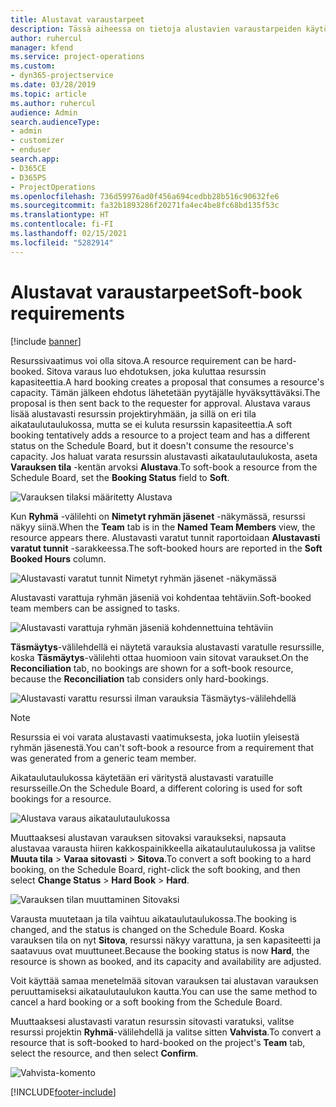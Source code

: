 ```yaml
---
title: Alustavat varaustarpeet
description: Tässä aiheessa on tietoja alustavien varaustarpeiden käytöstä.
author: ruhercul
manager: kfend
ms.service: project-operations
ms.custom:
- dyn365-projectservice
ms.date: 03/28/2019
ms.topic: article
ms.author: ruhercul
audience: Admin
search.audienceType:
- admin
- customizer
- enduser
search.app:
- D365CE
- D365PS
- ProjectOperations
ms.openlocfilehash: 736d59976ad0f456a694cedbb28b516c90632fe6
ms.sourcegitcommit: fa32b1893286f20271fa4ec4be8fc68bd135f53c
ms.translationtype: HT
ms.contentlocale: fi-FI
ms.lasthandoff: 02/15/2021
ms.locfileid: "5282914"
---
```

# <a name="soft-book-requirements"></a><span data-ttu-id="3f7ae-103">Alustavat varaustarpeet</span><span class="sxs-lookup"><span data-stu-id="3f7ae-103">Soft-book requirements</span></span>

[!include [banner](../includes/psa-now-project-operations.md)]

<span data-ttu-id="3f7ae-104">Resurssivaatimus voi olla sitova.</span><span class="sxs-lookup"><span data-stu-id="3f7ae-104">A resource requirement can be hard-booked.</span></span> <span data-ttu-id="3f7ae-105">Sitova varaus luo ehdotuksen, joka kuluttaa resurssin kapasiteettia.</span><span class="sxs-lookup"><span data-stu-id="3f7ae-105">A hard booking creates a proposal that consumes a resource's capacity.</span></span> <span data-ttu-id="3f7ae-106">Tämän jälkeen ehdotus lähetetään pyytäjälle hyväksyttäväksi.</span><span class="sxs-lookup"><span data-stu-id="3f7ae-106">The proposal is then sent back to the requester for approval.</span></span> <span data-ttu-id="3f7ae-107">Alustava varaus lisää alustavasti resurssin projektiryhmään, ja sillä on eri tila aikataulutaulukossa, mutta se ei kuluta resurssin kapasiteettia.</span><span class="sxs-lookup"><span data-stu-id="3f7ae-107">A soft booking tentatively adds a resource to a project team and has a different status on the Schedule Board, but it doesn't consume the resource's capacity.</span></span> <span data-ttu-id="3f7ae-108">Jos haluat varata resurssin alustavasti aikataulutaulukosta, aseta **Varauksen tila** -kentän arvoksi **Alustava**.</span><span class="sxs-lookup"><span data-stu-id="3f7ae-108">To soft-book a resource from the Schedule Board, set the **Booking Status** field to **Soft**.</span></span>

![Varauksen tilaksi määritetty Alustava](media/Resource-Management-image77.png)

<span data-ttu-id="3f7ae-110">Kun **Ryhmä** -välilehti on **Nimetyt ryhmän jäsenet** -näkymässä, resurssi näkyy siinä.</span><span class="sxs-lookup"><span data-stu-id="3f7ae-110">When the **Team** tab is in the **Named Team Members** view, the resource appears there.</span></span> <span data-ttu-id="3f7ae-111">Alustavasti varatut tunnit raportoidaan **Alustavasti varatut tunnit** -sarakkeessa.</span><span class="sxs-lookup"><span data-stu-id="3f7ae-111">The soft-booked hours are reported in the **Soft Booked Hours** column.</span></span>

![Alustavasti varatut tunnit Nimetyt ryhmän jäsenet -näkymässä](media/Resource-Management-image78.png)

<span data-ttu-id="3f7ae-113">Alustavasti varattuja ryhmän jäseniä voi kohdentaa tehtäviin.</span><span class="sxs-lookup"><span data-stu-id="3f7ae-113">Soft-booked team members can be assigned to tasks.</span></span>

![Alustavasti varattuja ryhmän jäseniä kohdennettuina tehtäviin](media/Resource-Management-image79.png)

<span data-ttu-id="3f7ae-115">**Täsmäytys**-välilehdellä ei näytetä varauksia alustavasti varatulle resurssille, koska **Täsmäytys**-välilehti ottaa huomioon vain sitovat varaukset.</span><span class="sxs-lookup"><span data-stu-id="3f7ae-115">On the **Reconciliation** tab, no bookings are shown for a soft-book resource, because the **Reconciliation** tab considers only hard-bookings.</span></span>

![Alustavasti varattu resurssi ilman varauksia Täsmäytys-välilehdellä](media/Resource-Management-image80.png)

> [!NOTE]
> <span data-ttu-id="3f7ae-117">Resurssia ei voi varata alustavasti vaatimuksesta, joka luotiin yleisestä ryhmän jäsenestä.</span><span class="sxs-lookup"><span data-stu-id="3f7ae-117">You can't soft-book a resource from a requirement that was generated from a generic team member.</span></span>

<span data-ttu-id="3f7ae-118">Aikataulutaulukossa käytetään eri väritystä alustavasti varatuille resursseille.</span><span class="sxs-lookup"><span data-stu-id="3f7ae-118">On the Schedule Board, a different coloring is used for soft bookings for a resource.</span></span>

![Alustava varaus aikataulutaulukossa](media/Resource-Management-image81.png)

<span data-ttu-id="3f7ae-120">Muuttaaksesi alustavan varauksen sitovaksi varaukseksi, napsauta alustavaa varausta hiiren kakkospainikkeella aikataulutaulukossa ja valitse **Muuta tila** \> **Varaa sitovasti** \> **Sitova**.</span><span class="sxs-lookup"><span data-stu-id="3f7ae-120">To convert a soft booking to a hard booking, on the Schedule Board, right-click the soft booking, and then select **Change Status** \> **Hard Book** \> **Hard**.</span></span>

![Varauksen tilan muuttaminen Sitovaksi](media/Resource-Management-image82.png)

<span data-ttu-id="3f7ae-122">Varausta muutetaan ja tila vaihtuu aikataulutaulukossa.</span><span class="sxs-lookup"><span data-stu-id="3f7ae-122">The booking is changed, and the status is changed on the Schedule Board.</span></span> <span data-ttu-id="3f7ae-123">Koska varauksen tila on nyt **Sitova**, resurssi näkyy varattuna, ja sen kapasiteetti ja saatavuus ovat muuttuneet.</span><span class="sxs-lookup"><span data-stu-id="3f7ae-123">Because the booking status is now **Hard**, the resource is shown as booked, and its capacity and availability are adjusted.</span></span>

<span data-ttu-id="3f7ae-124">Voit käyttää samaa menetelmää sitovan varauksen tai alustavan varauksen peruuttamiseksi aikataulutaulukon kautta.</span><span class="sxs-lookup"><span data-stu-id="3f7ae-124">You can use the same method to cancel a hard booking or a soft booking from the Schedule Board.</span></span>

<span data-ttu-id="3f7ae-125">Muuttaaksesi alustavasti varatun resurssin sitovasti varatuksi, valitse resurssi projektin **Ryhmä**-välilehdellä ja valitse sitten **Vahvista**.</span><span class="sxs-lookup"><span data-stu-id="3f7ae-125">To convert a resource that is soft-booked to hard-booked on the project's **Team** tab, select the resource, and then select **Confirm**.</span></span>

![Vahvista-komento](media/Resource-Management-image83.png)


[!INCLUDE[footer-include](../includes/footer-banner.md)]